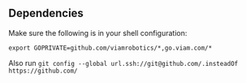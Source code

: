 
## Dependencies

Make sure the following is in your shell configuration:
```
export GOPRIVATE=github.com/viamrobotics/*,go.viam.com/*
```

Also run `git config --global url.ssh://git@github.com/.insteadOf https://github.com/`
